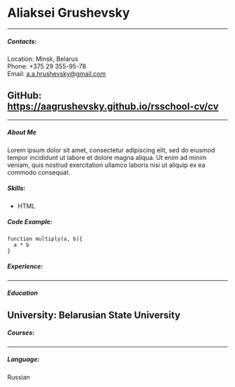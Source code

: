 # Aliaksei Grushevsky
---
##### Contacts:
Location: Minsk, Belarus <br>
Phone: +375 29 355-95-78 <br>
Email: a.a.hrushevsky@gmail.com <br>
## GitHub: https://aagrushevsky.github.io/rsschool-cv/cv
---
##### About Me
Lorem ipsum dolor sit amet, consectetur adipiscing elit, sed do eiusmod tempor incididunt ut labore et dolore magna aliqua. Ut enim ad minim veniam, quis nostrud exercitation ullamco laboris nisi ut aliquip ex ea commodo consequat.


##### Skills:
- HTML


##### Code Example:
```
function multiply(a, b){
  a * b
}

```

##### Experience:
---
##### Education
University: Belarusian State University
---
##### Courses:
---

##### Language:
Russian
